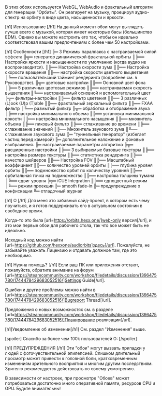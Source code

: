В этих обоях используется WebGL, WebAudio и фрактальный алгоритм для генерации "Орбиты". Он реагирует на музыку, проецируя аудио-спектр на орбиту в виде цвета, насыщенности и яркости.

[h1] Использование [/h1]
На данный момент обои могут выглядеть лучше всего с музыкой, которая имеет некоторые басы (большинство EDM).
Однако вы можете настроить его так, чтобы он идеально соответствовал вашим предпочтениям с более чем 50 настройками.

[h1] Особенности [/h1]
╠═ 3 Режимы параллакса с настраиваемой силой эффекта
╠╦═ генератор динамической фрактальной орбиты
║╠══ Настройки яркости и насыщенности по умолчанию (когда аудио не воспроизводится).
║╠══ Настройка скорости зума
║╠══ Настройка скорости вращения
║╠══ настройка скорости цветного выцветания
║╚══ пользовательский тайминг рендеринга (подробнее см. в Руководстве).
╠╦═ цветовые настройки
║╠══ Основной цвет фона
║╠══ 5 различных цветовых режимов
║╠══ настраиваемая скорость выцветания
║╚══ настраиваемый основной и вспомогательный цвет
╠╦═ фильтры-настройки
║╠══ фильтр цветения
║╠══ 3 различных (L)ook (U)p (T)able
║╠══ фрактальный зеркальный фильтр
║╠══ FXAA фильтр
║╚══ размытый фильтр
╠╦═ обработка и отображение звука
║╠══ настройка минимального объема
║╠══ установка минимальной яркости
║╠══ настройка минимального насыщения
║╠══ множитель объема
║╠══ пиковый фильтр
║╠══ сглаживание во времени
║╠══ сглаживание значений
║╠══ Множитель звукового зума
║╚══ сглаживание звукового зума
╠═ "туннельный генератор" (избегает частиц перед камерой)
╠═ дополнительное наложение и фоновые изображения.
╠═ настраиваемые параметры алгоритма
╠╦═ расширенные настройки
║╠══ 3 выбираемые базовые текстуры
║╠══ настройка размера текстуры
║╠══ статистика рендеринга
║╠══ качество шейдеров
║╠══ Настройка FOV
║╠══ Масштабный коэффициент
║╠══ количество уровней орбиты
║╠══ глубина уровня орбиты
║╠══ подмножество орбит по количеству уровней
║╠══ орбитальная точка на подмножество
║╠══ настройка толщины тумана
║╚══ сдвиг уровня
╠╦═ iCUE Integration
║╠══ одноцветный режим
║╚══ режим проекции
╠═ smooth fade-in
╠═ предупреждение о конфискации
╚═ отладочный журнал

[h1] О [/h1]
Для меня это забавный сайд-проект, в котором есть чему поучиться, и я готов поддерживать его в актуальном состоянии в свободное время. 

Когда-то это была [url=https://orbits.hexx.one/]web-only версия[/url], и это мои первые обои для рабочего стола, так что все может быть не идеально.

Исходный код можно найти [url=https://github.com/hexxone/audiorbits]здесь[/url]. Пожалуйста, не забывайте уважать Лицензию и отдавать должное там, где это необходимо.


[h1] Нужна помощь? [/h1]
Если ваш ПК или приложения отстают, пожалуйста, обратите внимание на форум [url=https://steamcommunity.com/workshop/filedetails/discussion/1396475780/1744478429683052516/]Settings Guide[/url].

Ошибки и другие проблемы можно найти в [url=https://steamcommunity.com/workshop/filedetails/discussion/1396475780/1744478429683052516/]Bugreport Thread[/url].

Предложения о новых возможностях см. в разделе [url=https://steamcommunity.com/workshop/filedetails/discussion/1396475780/1744478429683052516/]Планирование реализации[/url].


[h1]Уведомление об изменении[/h1]
См. раздел "Изменения" выше.


[spoiler] Спасибо за более чем 100k пользователей O: [/spoiler]


[h1] ПРЕДУПРЕЖДЕНИЯ [/h1]
Эти "обои" могут вызвать припадки у людей с фоточувствительной эпилепсией.
Слишком длительный просмотр может привести к головной боли, кратковременным изменениям зрительного восприятия и многим другим последствиям.
Зрителю рекомендуется действовать по своему усмотрению.

В зависимости от настроек, при просмотре "Обоев" может потребоваться достаточно много оперативной памяти, ресурсов CPU и GPU.
Будьте внимательны!